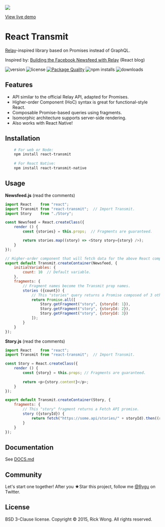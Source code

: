 ![](http://i.imgur.com/X3JE4Ev.png?1)

[View live demo](https://edealer.nl/react-transmit/) 

# React Transmit

[Relay](https://facebook.github.io/relay/)-inspired library based on Promises instead of GraphQL.

Inspired by: [Building the Facebook Newsfeed with Relay](http://facebook.github.io/react/blog/2015/03/19/building-the-facebook-news-feed-with-relay.html) (React blog)

![version](https://img.shields.io/npm/v/react-transmit.svg) ![license](https://img.shields.io/npm/l/react-transmit.svg) [![Package Quality](http://npm.packagequality.com/shield/react-transmit.svg)](http://packagequality.com/#?package=react-isomorphic-starterkit) ![npm installs](https://img.shields.io/npm/dt/react-transmit.svg) ![downloads](https://img.shields.io/github/downloads/RickWong/react-transmit/latest/total.svg)


## Features

- API similar to the official Relay API, adapted for Promises.
- Higher-order Component (HoC) syntax is great for functional-style React.
- Composable Promise-based queries using fragments.
- Isomorphic architecture supports server-side rendering.
- Also works with React Native!

## Installation

```bash
	# For web or Node:
	npm install react-transmit
	
	# For React Native:
	npm install react-transmit-native
```

## Usage

**Newsfeed.js** (read the comments)

````js
import React    from "react";
import Transmit from "react-transmit";  // Import Transmit.
import Story    from "./Story";

const Newsfeed = React.createClass({
	render () {
		const {stories} = this.props;  // Fragments are guaranteed.

		return stories.map((story) => <Story story={story} />);
	}
});

// Higher-order component that will fetch data for the above React component.
export default Transmit.createContainer(Newsfeed, {
	initialVariables: {
		count: 10  // Default variable.
	},
	fragments: {
		// Fragment names become the Transmit prop names.
		stories ({count}) {
			// This "stories" query returns a Promise composed of 3 other Promises.
			return Promise.all([
				Story.getFragment("story", {storyId: 1}),
				Story.getFragment("story", {storyId: 2}),
				Story.getFragment("story", {storyId: 3})
			]);
		}
	}
});
````
**Story.js** (read the comments)

````js
import React    from "react";
import Transmit from "react-transmit";  // Import Transmit.

const Story = React.createClass({
	render () {
		const {story} = this.props; // Fragments are guaranteed.
		
		return <p>{story.content}</p>;
	}
});

export default Transmit.createContainer(Story, {
	fragments: {
		// This "story" fragment returns a Fetch API promise.
		story ({storyId}) {
			return fetch("https://some.api/stories/" + storyId).then((res) => res.json());
		}
	}
});
````

## Documentation

See [DOCS.md](https://github.com/RickWong/react-transmit/blob/master/DOCS.md)

## Community

Let's start one together! After you ★Star this project, follow me [@Rygu](https://twitter.com/rygu)
on Twitter.

## License

BSD 3-Clause license. Copyright © 2015, Rick Wong. All rights reserved.
